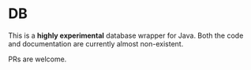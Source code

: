 # DB

This is a **highly experimental** database wrapper for Java.
Both the code and documentation are currently almost non-existent.

PRs are welcome.
